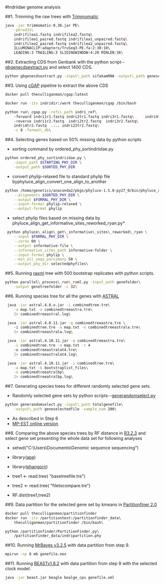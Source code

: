 #Indriidae genome analysis

##1. Trimming the raw trees with [Trimmomatic](http://www.usadellab.org/cms/?page=trimmomatic)
```bash
java -jar trimmomatic-0.36.jar PE\
	-phred33\  
	indrifilea1.fastq indrifilea2.fastq\  
	indrifilea1_paired.fastq indrifilea1_unpaired.fastq\  
	indrifilea2_paired.fastq indrifilea2_unpaired.fastq\  
	ILLUMINACLIP:adapters/TruSeq3-PE.fa:2:30:10\  
	LEADING:3 TRAILING:3 SLIDINGWINDOW:4:20 MINLEN:36\  
```
##2. Extracting CDS from Genbank with the python script--[gbgenecdsextract.py](https://github.com/leirhyh/Indriidae-genome-analysis/blob/master/gbgenecdsextract.py) and select 1400 CDS.
```bash 
python gbgenecdsextract.py -input\_path sifakamRNA -output\_path geneselected
```

##3. Using [cGAP](https://github.com/TheCulliganMan/cgap) pipeline to extract the above CDS
```bash
docker pull theculliganman/cgap:latest  

docker run -itv indridir:/work theculliganman/cgap /bin/bash

python run\_cgap.py -refs\_path indri_ref\ 
	-forward indri1r1.fastq indri2tr1.fastq indri3r1.fastq\  	indri4tr1.fastq .... indri22tr1.fastq\ 
	-reverse indri1r2.fastq  indri2tr2.fastq  indri3r2.fastq\
	indri4tr2.fastq  .... indri22tr2.fastq\
	-c 8 -format\_db\
```

##4. Selecting genes based on 50% missing data by python scripts
* sorting command by ordered\_phy\_sortindriidae.py
```bash
python ordered_phy_sortindriidae.py \
	-input_path $STARTING_PHY_DIR \
	-output_path $SORTED_PHY_DIR
```
* convert phylip-relaxed file to standard phylip file byphyluce_align_convert_one_align_to_another 
```bash
python /home/genetics/anaconda2/pkgs/phyluce-1.5.0-py27_0/bin/phyluce_align_convert_one_align_to_another \
	--alignments $SORTED_PHY_DIR \
	--output $FORMAL_PHY_DIR \
	--input-format phylip-relaxed \
	--output-format phylip
```
* select phylip files based on missing data by phyluce_align_get_informative_sites_reworked_ryan.py*
```bash
 python phyluce\_align\_get\_informative\_sites\_reworked\_ryan \
	--input $FORMAL_PHY_DIR \
	--cores 60 \
	--output informative-file \
	--informative_sites_path informative-folder \
	--input-format phylip \
	--min_all_seqs_parsimony 50 \
	--output_phy_dir selectedphyfiles\
```

##5. Running [raxml](http://sco.h-its.org/exelixis/software.html) tree with 500 bootstrap replicates with python scripts.
```bash
python parallel\_process\_run\_rxml.py -input_path genefolder\
	-output genetreefolder -c 32\  
```

##6. Running species tree for all the genes with [ASTRAL](https://github.com/smirarab/ASTRAL)
```bash
 java -jar astral.4.8.o.jar -i combinedtree.tre\
	-a map.txt -o combinedtreeastra.tre\
	2> combinedtreeastral.log\  

 java -jar astral.4.0.11.jar -q combinedtreeastra.tre \  
	-i combinedtree.tre -a map.txt -o combinedtreeastrala.tre\
	2> combinedtreeastrala.log\

 java -jar astral.4.10.11.jar -q combinedtreeastra.tre\
	-i combinedtree.tre -a map.txt -t 4 
	-o combinedtreeastralat4.tre\
	2> combinedtreeastralat4.log\

 java -jar astral.4.10.11.jar -i combinedtree.tre\
	-a map.txt -b bootstraplist_files\
	-o combinedtreeatralbp\
	2> combinedtreeatralbp.log\
```

##7. Generating species trees for different randomly selected gene sets.
* Randomly selected gene sets by python scripts--[generandomselect.py](https://gist.github.com/leirhyh/932136d61ac9fd40d11e0ee79b151637)  
```bash	
python generandomselect.py -input\_path totalgenefile\
	-output\_path geneselectedfile -sample_num 200\
```
* As described in Step 6
* [MP-EST online version](http://bioinformatics.publichealth.uga.edu/SpeciesTreeAnalysis/index.php) 

##8. Comparing the above species trees by RF distance in [R3.2.3](https://www.r-project.org/) and select gene  set presenting the whole data set for following analyses

* setwd("C:\\Users\\Documents\\Genomic sequence sequencing")  

* library([ape](https://cran.r-project.org/web/packages/ape/index.html))  

* library([phangorn](http://cran.fhcrc.org/web/packages/phangorn/index.html))  
 
* tree1 <- read.tree( "basetreefile.tre")  

* tree2 <- read.tree( "filetocompare.tre")  

* RF.dist(tree1,tree2)  

##9. Data partition for the selected gene set by kmeans in [Partitionfiner 2.0](https://github.com/brettc/partitionfinder/releases)
```bash
docker pull theculliganman/partitionfinder
docker run -itv /partitiontest:/partitionfinder_data\ 
	theculliganman/partitionfinder /bin/bash\

python /partitionfinder/PartitionFinder.py\ 
	/partitionfinder_data/indripartition.phy
```
##10. Running [MrBayes v3.2.5](http://mrbayes.sourceforge.net/) with data partition from step 9.
```bash
mpirun -np 8 mb genefile.nex
```

##11. Running [BEASTv1.8.2](http://beast.bio.ed.ac.uk/downloads) with data partition from step 9 with the selected clock model.
```bash
java -jar beast.jar beagle bealge_cpu genefile.xml
```
